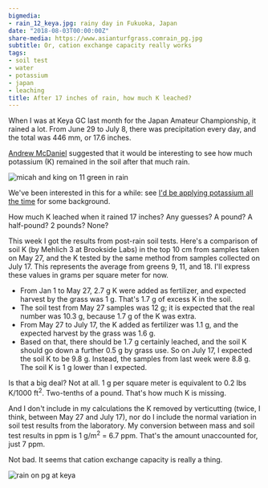 ```yaml
---
bigmedia:
- rain_12_keya.jpg: rainy day in Fukuoka, Japan
date: "2018-08-03T00:00:00Z"
share-media: https://www.asianturfgrass.comrain_pg.jpg
subtitle: Or, cation exchange capacity really works
tags:
- soil test
- water
- potassium
- japan
- leaching
title: After 17 inches of rain, how much K leached?
---
```


When I was at Keya GC last month for the Japan Amateur Championship, it rained a lot. From June 29 to July 8, there was precipitation every day, and the total was 446 mm, or 17.6 inches.

[Andrew McDaniel](https://twitter.com/drumcturf) suggested that it would be interesting to see how much potassium (K) remained in the soil after that much rain.

![micah and king on 11 green in rain](king_11.jpg)

We've been interested in this for a while: see [I'd be applying potassium all the time](http://www.blog.asianturfgrass.com/2015/10/applying-potassium-all-the-time-part1.html) for some background. 

How much K leached when it rained 17 inches? Any guesses? A pound? A half-pound? 2 pounds? None?

This week I got the results from post-rain soil tests. Here's a comparison of soil K (by Mehlich 3 at Brookside Labs) in the top 10 cm from samples taken on May 27, and the K tested by the same method from samples collected on July 17. This represents the average from greens 9, 11, and 18. I'll express these values in grams per square meter for now.

* From Jan 1 to May 27, 2.7 g K were added as fertilizer, and expected harvest by the grass was 1 g. That's 1.7 g of excess K in the soil.
* The soil test from May 27 samples was 12 g; it is expected that the real number was 10.3 g, because 1.7 g of the K was extra.
* From May 27 to July 17, the K added as fertilizer was 1.1 g, and the expected harvest by the grass was 1.6 g. 
* Based on that, there should be 1.7 g certainly leached, and the soil K should go down a further 0.5 g by grass use. So on July 17, I expected the soil K to be 9.8 g. Instead, the samples from last week were 8.8 g. The soil K is 1 g lower than I expected.

Is that a big deal? Not at all. 1 g per square meter is equivalent to 0.2 lbs K/1000 ft<sup>2</sup>. Two-tenths of a pound. That's how much K is missing. 

And I don't include in my calculations the K removed by verticutting (twice, I think, between May 27 and July 17), nor do I include the normal variation in soil test results from the laboratory. My conversion between mass and soil test results in ppm is 1 g/m<sup>2</sup> = 6.7 ppm. That's the amount unaccounted for, just 7 ppm.

Not bad. It seems that cation exchange capacity is really a thing. 

![rain on pg at keya](rain_pg.jpg)




